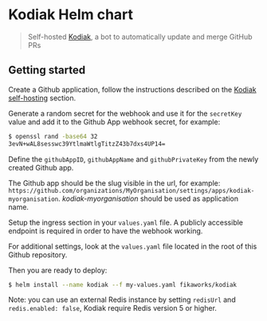 Kodiak Helm chart
=================

> Self-hosted [Kodiak](https://github.com/chdsbd/kodiak), a bot to
automatically update and merge GitHub PRs

## Getting started

Create a Github application, follow the instructions described on the [Kodiak
self-hosting](https://kodiakhq.com/docs/self-hosting) section.

Generate a random secret for the webhook and use it for the `secretKey` value
and add it to the Github App webhook secret, for example:

```bash
$ openssl rand -base64 32
3evN+wAL8sesswc39YtlmaWtlgTitzZ43b7dxs4UP14=
```

Define the `githubAppID`, `githubAppName` and `githubPrivateKey` from the newly
created Github app.

The Github app should be the slug visible in the url, for example:
`https://github.com/organizations/MyOrganisation/settings/apps/kodiak-myorganisation`.
_kodiak-myorganisation_ should be used as application name.

Setup the ingress section in your `values.yaml` file. A publicly accessible
endpoint is required in order to have the webhook working.

For additional settings, look at the `values.yaml` file located in the root of
this Github repository.

Then you are ready to deploy:

```bash
$ helm install --name kodiak --f my-values.yaml fikaworks/kodiak
```

Note: you can use an external Redis instance by setting `redisUrl` and
`redis.enabled: false`, Kodiak require Redis version 5 or higher.

